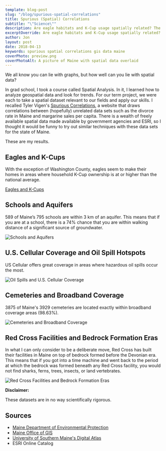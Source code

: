 ```yaml
---
template: blog-post
slug: "/blog/spurious-spatial-correlations"
title: Spurious (Spatial) Correlations
subtitle: "\"Science\""
description: Are eagle habitats and K-Cup usage spatially related? The results may shock you.
excerptOverride: Are eagle habitats and K-Cup usage spatially related? The results may shock you.
author: Jon
layout: post
date: 2018-04-13
keywords: spurious spatial correlations gis data maine
coverPhoto: preview.png
coverPhotoAlt: A picture of Maine with spatial data overlaid
---
```


We all know you can lie with graphs, but how well can you lie with spatial data?

In grad school, I took a course called Spatial Analysis. In it, I learned how to analyze geospatial data and look for trends. For our term project, we were each to take a spatial dataset relevant to our fields and apply our skills. I recalled Tyler Vigen's [Spurious Correlations](http://www.tylervigen.com), a website that draws correlations between (hopefully) unrelated data sets such as the divorce rate in Maine and margarine sales per capita. There is a wealth of freely available spatial data made available by government agencies and ESRI, so I thought it would be funny to try out similar techniques with these data sets for the state of Maine.

These are my results.

## Eagles and K-Cups

With the exception of Washington County, eagles seem to make their homes in areas where household K-Cup ownership is at or higher than the national average.

[Eagles and K-Cups](EaglesAndKCups.png)

## Schools and Aquifers

589 of Maine’s 795 schools are within 3 km of an aquifer. This means that if you are at a school, there is a 74% chance that you are within walking distance of a significant source of groundwater.

![Schools and Aquifers](SchoolsAndAquifers.png)

## U.S. Cellular Coverage and Oil Spill Hotspots

US Cellular offers great coverage in areas where hazardous oil spills occur the most.

![Oil Spills and U.S. Cellular Coverage](OilSpillsAndUSCellularCoverage.png)

## Cemeteries and Broadband Coverage

3875 of Maine's 3929 cemeteries are located exactly within broadband coverage areas (98.63%).

![Cemeteries and Broadband Coverage](CemeteriesAndBroadband.png)

## Red Cross Facilities and Bedrock Formation Eras

In what I can only consider to be a deliberate move, Red Cross has built their facilities in Maine on top of bedrock formed before the Devonian era. This means that if you got into a time machine and went back to the period at which the bedrock was formed beneath any Red Cross facility, you would not find sharks, ferns, trees, insects, or land vertebrates.

![Red Cross Facilities and Bedrock Formation Eras](RedCrossAndBedrock.png)

**Disclaimer:**

These datasets are in no way scientifically rigorous.

## Sources
- <a href="http://www.maine.gov/dep/gis/datamaps/">Maine Department of Environmental Protection</a>
- <a href="http://www.maine.gov/megis/catalog/">Maine Office of GIS</a>
- <a href="https://usm.maine.edu/gis/digital-atlas">University of Southern Maine's Digital Atlas</a>
- ESRI Online Catalog

<!--
                                __.--'~~~~~`--.
             ..       __.    .-~               ~-.
             ((\     /   `}.~                     `.
              \\\  .{     }               /     \   \
          (\   \\~~       }              |       }   \
           \`.-~ -@~     }  ,-,.         |       )    \
           (___     ) _}  (    :        |    / /      `._
            `----._-~.     _\ \ |_       \   / /-.__     `._
                   ~~----~~  \ \| ~~--~~~(  + /     ~-._    ~-._
                             /  /         \  \          ~--.,___~_-_.
                          __/  /          _\  )
                        .<___.'         .<___/
-->